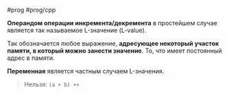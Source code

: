 #prog #prog/cpp 

**Операндом операции инкремента/декремента** в простейшем случае является так называемое L-значение (L-value).

Так обозначается любое выражение, **адресующее некоторый участок памяти, в который можно занести значение**. То, что имеет постоянный адрес в памяти.

**Переменная** является частным случаем L-значения.
> Нельзя: `(a + b) ++`